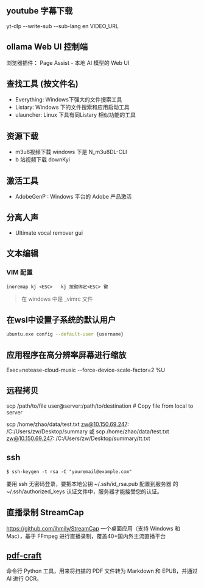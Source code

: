 

##  youtube 字幕下载

yt-dlp --write-sub --sub-lang en VIDEO_URL

## ollama Web UI 控制端

浏览器插件： Page Assist - 本地 AI 模型的 Web UI

##  查找工具 (按文件名)

- Everything: Windows下强大的文件搜索工具
- Listary:  Windows 下的文件搜索和应用启动工具
- ulauncher: Linux 下具有同Listary 相似功能的工具

## 资源下载

- m3u8视频下载  windows 下是 N_m3u8DL-CLI
- b 站视频下载 downKyi

## 激活工具

- AdobeGenP : Windows 平台的 Adobe 产品激活

## 分离人声

- Ultimate vocal remover gui

## 文本编辑

### VIM 配置

```.vimrc
inoremap kj <ESC>   kj 按键绑定<ESC> 键
```

> 在 windows 中是 _vimrc 文件

## 在wsl中设置子系统的默认用户

```sh
ubuntu.exe config --default-user {username}
```

## 应用程序在高分辨率屏幕进行缩放

Exec=netease-cloud-music --force-device-scale-factor=2 %U

## 远程拷贝

scp /path/to/file user@server:/path/to/destination # Copy file from local to server

scp /home/zhao/data/test.txt zw@10.150.69.247: /C:/Users/zw/Desktop/summary
或
scp /home/zhao/data/test.txt zw@10.150.69.247: /C:/Users/zw/Desktop/summary/tt.txt

## ssh

```
$ ssh-keygen -t rsa -C "youremail@example.com"
```
要用 ssh 无密码登录，要把本地公钥 ~/.ssh/id_rsa.pub 配置到服务器 的 ~/.ssh/authorized_keys 认证文件中，服务器才能接受您的认证。

## 直播录制  StreamCap

https://github.com/ihmily/StreamCap
一个桌面应用（支持 Windows 和 Mac），基于 FFmpeg 进行直播录制，覆盖40+国内外主流直播平台

## [pdf-craft](https://github.com/oomol-lab/pdf-craft)

命令行 Python 工具，用来将扫描的 PDF 文件转为 Markdown 和 EPUB，并通过 AI 进行 OCR。